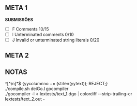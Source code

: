 ## META 1

**SUBMISSÕES**

- [ ] F Comments 10/15
- [ ] I Unterminated comments 0/10
- [ ] J Invalid or unterminated string literals 0/20

## META 2

## NOTAS

^[^\n]*$   {yycolumnno += (strlen(yytext)); REJECT;} <br>
./compile.sh deiGo.l gocompiler <br>
./gocompiler -l < lextests/text_1.dgo | colordiff --strip-trailing-cr lextests/text_2.out -
